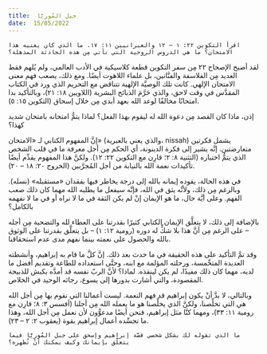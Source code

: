 ```yaml
---
title:  جبل المُوريَّا
date:  15/05/2022
---
```


`اقرأ التكوين ٢٢: ١ – ١٢ والعبرانيين ١١: ١٧. ما الذي كان يعنيه هذا الامتحان؟ ما هي الدروس الروحية التي تأتي مِن هذه الحادثة المذهلة؟`

لقد أصبح الإصحاح ٢٢ مِن سفر التكوين قطعة كلاسيكية في الأدب العالمي، ولم يُلهم فقط العديد مِن الفلاسفة والفنَّانين، بل علماء اللاهوت أيضًا. ومع ذلك، يصعب فهم معنى الامتحان الإلهي. كانت تلك الوصيَّة الإلهية تتناقض مع التحريم الذي ورد في الكتاب المقدَّس في وقت لاحق، والذي حَرَّمَ الذبائح البشرية (اللاويين ١٨: ٢١)، وبالتأكيد بدا امتحانًا مخالفًا لوعد الله بعهد أبدي مِن خلال إسحاق (التكوين ١٥: ٥).

إذن، ماذا كان القصد مِن دعوة الله له ليقوم بهذا الفعل؟ لماذا يتمُّ امتحانه بامتحان شديد كهذا؟

إنَّ المفهوم الكتابي لـ «الامتحان» (والذي يعني بالعبرية، nissah) يشمل فكرتين متعارضتين. إنَّه يشير إلى فكرة الدينونة، أي الحكم مِن أجل معرفة ما في قلب الشخص الذي يتمُّ اختباره (التثنية ٨: ٢؛ قارِن مع التكوين ٢٢: ١٢). ولكنَّ هذا المفهوم يقدِّم أيضًا تأكيدات نعمة الله بالنيابة من أجل المُجرَّبين (الخروج ٢٠: ١٨ – ٢٠).

في هذه الحالة، يقوده إيمانه بالله إلى درجة يخاطر فيها بفقدان «مستقبله» (نسله). وبالرغم مِن ذلك، ولأنَّه يثق في الله، فإنَّه سيفعل ما يطلبه الله مهما كان ذلك صعب الفهم. وعلى أيَّة حال، ما هو الإيمان إنْ لم يكن الثقة في ما لا نراه أو في ما لا نفهمه بالكامل؟

بالإضافة إلى ذلك، لا يتعلَّق الإيمان الكتابي كثيرًا بقدرتنا على العطاء لله والتضحية مِن أجله – على الرغم مِن أنَّ هذا بلا شكٍّ له دوره (رومية ١٢: ١) – بل يتعلَّق بقدرتنا على الوثوق بالله والحصول على نعمته بينما نفهم مدى عدم استحقاقنا.

وقد تمَّ التأكيد على هذه الحقيقة في ما حدث بعد ذلك. إنَّ كلَّ ما قام به إبراهيم، وأنشطته العديدة المتحِّمسة، ورحلته المؤلمة مع ابنه، وحتَّى استعداده للطاعة وتقديم أفضل ما لديه، مهما كان ذلك مفيدًا، لم يكن لينقذه. لماذا؟ لأنَّ الربّ نفسه قد أمدَّه بكبش للذبيحة المقصودة، والتي أشارت بدورها إلى يسوع، رجائه الوحيد في الخلاص.

وبالتالي، لا بدَّ أنْ يكون إبراهيم قد فهم النعمة. ليست أعمالنا التي نقوم بها مِن أجل الله هي التي تخلِّصنا، ولكنَّ الذي يخلِّصنا هو ما يعمله الله مِن أجلنا (أفسس ٣: ٨؛ قارِن مع رومية ١١: ٣٣)، ومهما كنَّا مثل إبراهيم، فنحن أيضًا مدعوُّون لأن نعمل مِن أجل الله، وهذا ما تجسِّده أعمال إبراهيم بقوة (يعقوب ٢: ٢ – ٢٣).

`ما الذي تقوله لك بشكل شخصي قصَّة إبراهيم وإسحق على جبل المُوريَّا فيما يتعلَّق بإيمانك وكيف يمكنك أنْ تُظهره؟`